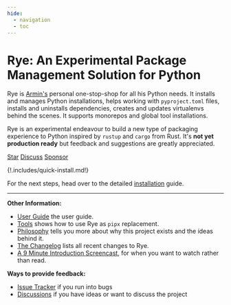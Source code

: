 ```yaml
---
hide:
  - navigation
  - toc
---
```


# Rye: An Experimental Package Management Solution for Python

Rye is [Armin's](https://github.com/mitsuhiko) personal one-stop-shop for all
his Python needs.  It installs and manages Python installations, helps working with
`pyproject.toml` files, installs and uninstalls dependencies, creates and updates
virtualenvs behind the scenes.  It supports monorepos and global tool installations.

Rye is an experimental endeavour to build a new type of packaging experience to
Python inspired by `rustup` and `cargo` from Rust.  It's **not yet production ready**
but feedback and suggestions are greatly appreciated.

<script async defer src="https://buttons.github.io/buttons.js"></script>
<p>
  <a class="github-button" href="https://github.com/mitsuhiko/rye" data-size="large" data-show-count="true" data-color-scheme="light" aria-label="Star mitsuhiko/insta on GitHub">Star</a>
<a class="github-button" href="https://github.com/mitsuhiko/rye/discussions" data-icon="octicon-comment-discussion" data-size="large" aria-label="Discuss mitsuhiko/rye on GitHub">Discuss</a>
  <a class="github-button" href="https://github.com/sponsors/mitsuhiko" data-size="large" data-icon="octicon-heart" data-color-scheme="light" aria-label="Sponsor @mitsuhiko on GitHub">Sponsor</a>
</p>

{!.includes/quick-install.md!}

For the next steps, head over to the detailed [installation](./guide/installation.md) guide.

-----

**Other Information:**

* [User Guide](./guide/index.md) the user guide.
* [Tools](./guide/tools.md) shows how to use Rye as `pipx` replacement.
* [Philosophy](./philosophy.md) tells you more about why this project exists and the ideas behind it.
* [The Changelog](./changelog.md) lists all recent changes to Rye.
* [A 9 Minute Introduction Screencast](https://youtu.be/CyI8TBuKPF0), for when you want to watch rather than read.

**Ways to provide feedback:**

* [Issue Tracker](https://github.com/mitsuhiko/rye/issues) if you run into bugs
* [Discussions](https://github.com/mitsuhiko/rye/discussions) if you have ideas or want to discuss the project


